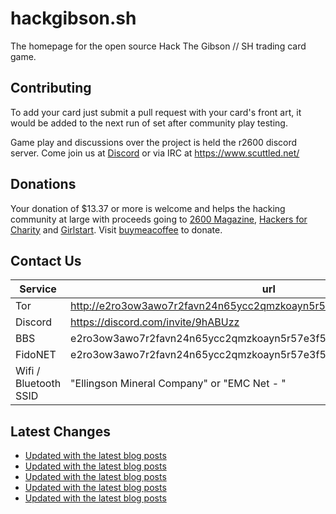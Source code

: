 # hackgibson.sh
The homepage for the open source Hack The Gibson // SH trading card game.


## Contributing

To add your card just submit a pull request with your card's front art, it would be added to the next run of set after community play testing.

Game play and discussions over the project is held the r2600 discord server. Come join us at [Discord](https://discord.com/invite/9hABUzz) or via IRC at https://www.scuttled.net/


## Donations

Your donation of $13.37 or more is welcome and helps the hacking community at large with proceeds going to [2600 Magazine](https://2600.com/), [Hackers for Charity](https://hackersforcharity.org) and [Girlstart](https://girlstart.org).  Visit [buymeacoffee](https://www.buymeacoffee.com/hackgibson.sh) to donate.


## Contact Us

Service | url
-|-
Tor | http://e2ro3ow3awo7r2favn24n65ycc2qmzkoayn5r57e3f56nvjwdcgg32ad.onion
Discord | https://discord.com/invite/9hABUzz
BBS | e2ro3ow3awo7r2favn24n65ycc2qmzkoayn5r57e3f56nvjwdcgg32ad.onion:23
FidoNET | e2ro3ow3awo7r2favn24n65ycc2qmzkoayn5r57e3f56nvjwdcgg32ad.onion:24554
Wifi / Bluetooth SSID | "Ellingson Mineral Company" or "EMC Net - <fidonet address>"

## Latest Changes
<!-- BLOG-POST-LIST:START -->
- [Updated with the latest blog posts](https://github.com/DFW2600/hackgibson.sh/commit/0f22fc79df704639c20bae55e5da1ea0b965a57d)
- [Updated with the latest blog posts](https://github.com/DFW2600/hackgibson.sh/commit/e87c04fdb46a431fdd6f6c175b944824cdd24ec2)
- [Updated with the latest blog posts](https://github.com/DFW2600/hackgibson.sh/commit/2c620b9cffd30a9d8195decae8f39edd83673973)
- [Updated with the latest blog posts](https://github.com/DFW2600/hackgibson.sh/commit/93a4f7696e1f48dcac17cba289a88536d215821f)
- [Updated with the latest blog posts](https://github.com/DFW2600/hackgibson.sh/commit/9c9931d5260ba6d38808bd7de7851069c7bbc596)
<!-- BLOG-POST-LIST:END -->
